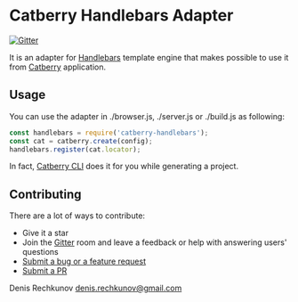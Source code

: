 # Catberry Handlebars Adapter

[![Gitter](https://badges.gitter.im/Join%20Chat.svg)](https://gitter.im/catberry/main?utm_source=badge&utm_medium=badge&utm_campaign=pr-badge&utm_content=body_badge)

It is an adapter for [Handlebars](http://handlebarsjs.com/) template engine
that makes possible to use it from [Catberry](https://github.com/catberry/catberry) application.

## Usage
You can use the adapter in ./browser.js, ./server.js or ./build.js as following:

```javascript
const handlebars = require('catberry-handlebars');
const cat = catberry.create(config);
handlebars.register(cat.locator);
```

In fact, [Catberry CLI](https://github.com/catberry/catberry-cli) does it for you while generating a project.

## Contributing

There are a lot of ways to contribute:

* Give it a star
* Join the [Gitter](https://gitter.im/catberry/main) room and leave a feedback or help with answering users' questions
* [Submit a bug or a feature request](https://github.com/catberry/catberry-handlebars/issues)
* [Submit a PR](https://github.com/catberry/catberry-handlebars/blob/develop/CONTRIBUTING.md)

Denis Rechkunov <denis.rechkunov@gmail.com>
